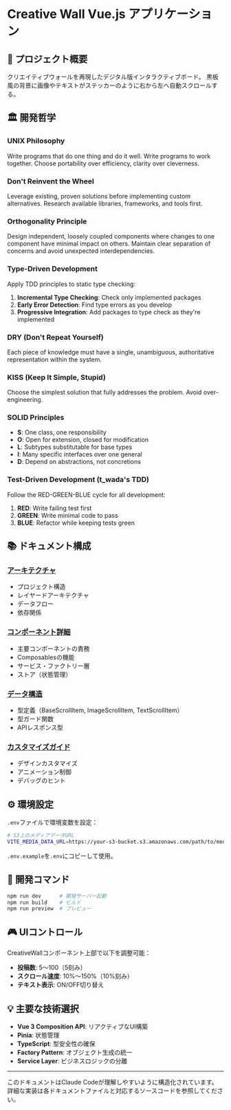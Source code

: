 # Creative Wall Vue.js アプリケーション

## 🎯 プロジェクト概要

クリエイティブウォールを再現したデジタル版インタラクティブボード。
黒板風の背景に画像やテキストがステッカーのように右から左へ自動スクロールする。

## 🏛 開発哲学

### UNIX Philosophy

Write programs that do one thing and do it well. Write programs to work together. Choose portability over efficiency, clarity over cleverness.

### Don't Reinvent the Wheel

Leverage existing, proven solutions before implementing custom alternatives. Research available libraries, frameworks, and tools first.

### Orthogonality Principle

Design independent, loosely coupled components where changes to one component have minimal impact on others. Maintain clear separation of concerns and avoid unexpected interdependencies.

### Type-Driven Development

Apply TDD principles to static type checking:

1. **Incremental Type Checking**: Check only implemented packages
2. **Early Error Detection**: Find type errors as you develop
3. **Progressive Integration**: Add packages to type check as they're implemented

### DRY (Don't Repeat Yourself)

Each piece of knowledge must have a single, unambiguous, authoritative representation within the system.

### KISS (Keep It Simple, Stupid)

Choose the simplest solution that fully addresses the problem. Avoid over-engineering.

### SOLID Principles

- **S**: One class, one responsibility
- **O**: Open for extension, closed for modification
- **L**: Subtypes substitutable for base types
- **I**: Many specific interfaces over one general
- **D**: Depend on abstractions, not concretions

### Test-Driven Development (t_wada's TDD)

Follow the RED-GREEN-BLUE cycle for all development:

1. **RED**: Write failing test first
2. **GREEN**: Write minimal code to pass
3. **BLUE**: Refactor while keeping tests green

## 📚 ドキュメント構成

### [アーキテクチャ](./docs/architecture.md)

- プロジェクト構造
- レイヤードアーキテクチャ
- データフロー
- 依存関係

### [コンポーネント詳細](./docs/components.md)

- 主要コンポーネントの責務
- Composablesの機能
- サービス・ファクトリー層
- ストア（状態管理）

### [データ構造](./docs/data-structures.md)

- 型定義（BaseScrollItem, ImageScrollItem, TextScrollItem）
- 型ガード関数
- APIレスポンス型

### [カスタマイズガイド](./docs/customization.md)

- デザインカスタマイズ
- アニメーション制御
- デバッグのヒント

## ⚙️ 環境設定

`.env`ファイルで環境変数を設定：

```bash
# S3上のメディアデータURL
VITE_MEDIA_DATA_URL=https://your-s3-bucket.s3.amazonaws.com/path/to/media_data.json
```

`.env.example`を`.env`にコピーして使用。

## 🚀 開発コマンド

```bash
npm run dev      # 開発サーバー起動
npm run build    # ビルド
npm run preview  # プレビュー
```

## 🎮 UIコントロール

CreativeWallコンポーネント上部で以下を調整可能：

- **投稿数**: 5〜100（5刻み）
- **スクロール速度**: 10%〜150%（10%刻み）
- **テキスト表示**: ON/OFF切り替え

## 💡 主要な技術選択

- **Vue 3 Composition API**: リアクティブなUI構築
- **Pinia**: 状態管理
- **TypeScript**: 型安全性の確保
- **Factory Pattern**: オブジェクト生成の統一
- **Service Layer**: ビジネスロジックの分離

---

このドキュメントはClaude Codeが理解しやすいように構造化されています。
詳細な実装は各ドキュメントファイルと対応するソースコードを参照してください。
